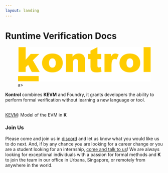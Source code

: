 ```yaml
---
layout: landing
---
```


# Runtime Verification Docs

<div align="left">

<figure><a href="docs.runtimeverification.com/kontrol"><img src=".gitbook/assets/kontrol logo yellow.png" alt=""><figcaption></figcaption></a>a></figure>

</div>

**Kontrol** combines **KEVM** and Foundry, it grants developers the ability to perform formal verification without learning a new language or tool.&#x20;

\
[KEVM](http://127.0.0.1:5000/o/MwuC1PgHx91Qm96rVCnq/s/nXIoktUrQI0xNHjxIyRH/ "mention"): Model of the EVM in **K**

### Join Us

Please come and join us in [discord](https://discord.com/invite/CurfmXNtbN) and let us know what you would like us to do next. And, if by any chance you are looking for a career change or you are a student looking for an internship, [come and talk to us](https://runtimeverification.com/careers)! We are always looking for exceptional individuals with a passion for formal methods and **K** to join the team in our office in Urbana, Singapore, or remotely from anywhere in the world.
